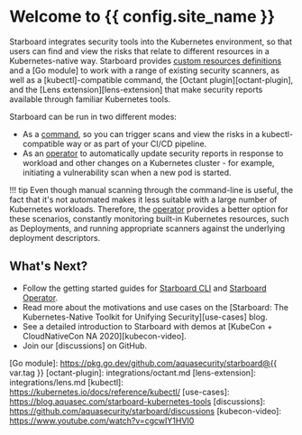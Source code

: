 # Welcome to {{ config.site_name }}

Starboard integrates security tools into the Kubernetes environment, so that
users can find and view the risks that relate to different resources in
a Kubernetes-native way. Starboard provides [custom resources definitions][crds]
and a [Go module] to work with a range of existing security scanners,
as well as a [kubectl]-compatible command, the [Octant plugin][octant-plugin],
and the [Lens extension][lens-extension] that make security reports available
through familiar Kubernetes tools.

Starboard can be run in two different modes:

- As a [command][cli], so you can trigger scans and view the risks in
  a kubectl-compatible way or as part of your CI/CD pipeline.
- As an [operator] to automatically update security reports in response
  to workload and other changes on a Kubernetes cluster - for example,
  initiating a vulnerability scan when a new pod is started.

!!! tip
    Even though manual scanning through the command-line is useful, the
    fact that it's not automated makes it less suitable with a large number
    of Kubernetes workloads. Therefore, the [operator] provides a better option
    for these scenarios, constantly monitoring built-in Kubernetes resources,
    such as Deployments, and running appropriate scanners against the underlying
    deployment descriptors.

## What's Next?

- Follow the getting started guides for [Starboard CLI](./cli/getting-started.md) and [Starboard Operator](./operator/getting-started.md).
- Read more about the motivations and use cases on the [Starboard: The Kubernetes-Native Toolkit for Unifying Security][use-cases] blog.
- See a detailed introduction to Starboard with demos at [KubeCon + CloudNativeCon NA 2020][kubecon-video].
- Join our [discussions] on GitHub.

[crds]: crds.md
[cli]: cli/index.md
[operator]: operator/index.md
[Go module]: https://pkg.go.dev/github.com/aquasecurity/starboard@{{ var.tag }}
[octant-plugin]: integrations/octant.md
[lens-extension]: integrations/lens.md
[kubectl]: https://kubernetes.io/docs/reference/kubectl/
[use-cases]: https://blog.aquasec.com/starboard-kubernetes-tools
[discussions]: https://github.com/aquasecurity/starboard/discussions
[kubecon-video]: https://www.youtube.com/watch?v=cgcwIY1HVI0
